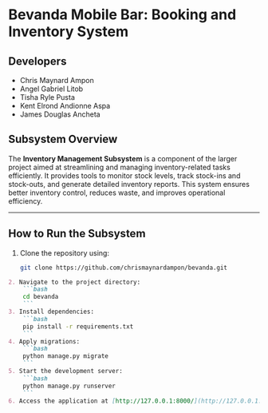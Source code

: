 # Bevanda Mobile Bar: Booking and Inventory System

## Developers
  - Chris Maynard Ampon
  - Angel Gabriel Litob
  - Tisha Ryle Pusta
  - Kent Elrond Andionne Aspa
  - James Douglas Ancheta

## Subsystem Overview

The **Inventory Management Subsystem** is a component of the larger project aimed at streamlining and managing inventory-related tasks efficiently. It provides tools to monitor stock levels, track stock-ins and stock-outs, and generate detailed inventory reports. This system ensures better inventory control, reduces waste, and improves operational efficiency.

---

## How to Run the Subsystem
1. Clone the repository using:
   ```bash
   git clone https://github.com/chrismaynardampon/bevanda.git
```markdown
2. Navigate to the project directory:
    ```bash
    cd bevanda
    ```
3. Install dependencies:
    ```bash
    pip install -r requirements.txt
    ```
4. Apply migrations:
    ```bash
    python manage.py migrate
    ```
5. Start the development server:
    ```bash
    python manage.py runserver
    ```
6. Access the application at [http://127.0.0.1:8000/](http://127.0.0.1:8000/).
```